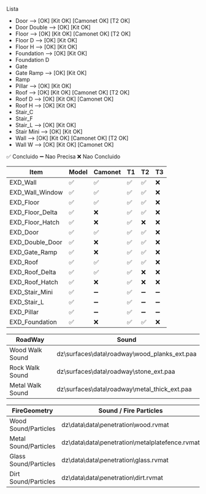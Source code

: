 Lista

- Door -->          [OK]    [Kit OK]   [Camonet OK]    [T2 OK]
- Door Double -->   [OK]    [Kit OK]
- Floor -->         [OK]    [Kit OK]   [Camonet OK]    [T2 OK]
- Floor D -->       [OK]    [Kit OK] 
- Floor H -->       [OK]    [Kit OK] 
- Foundation -->    [OK]    [Kit OK] 
- Foundation D 
- Gate
- Gate Ramp -->     [OK]    [Kit OK] 
- Ramp
- Pillar -->        [OK]    [Kit OK]
- Roof -->          [OK]    [Kit OK]   [Camonet OK]    [T2 OK]
- Roof D -->        [OK]    [Kit OK]   [Camonet OK]
- Roof H -->        [OK]    [Kit OK]
- Stair_C
- Stair_F
- Stair_L -->       [OK]    [Kit OK]
- Stair Mini -->    [OK]    [Kit OK]
- Wall -->          [OK]    [Kit OK]   [Camonet OK]    [T2 OK]
- Wall W -->        [OK]    [Kit OK]   [Camonet OK] 

✅ Concluido
➖ Nao Precisa
❌ Nao Concluido

| Item           | Model |  Camonet  | T1  | T2 | T3|
|-|-|-|-|-|-|
|EXD_Wall        |  ✅  |     ✅    | ✅ | ✅ | ❌|
|EXD_Wall_Window |  ✅  |     ✅    | ✅ | ✅ | ❌|
|EXD_Floor       |  ✅  |     ✅    | ✅ | ✅ | ❌|
|EXD_Floor_Delta |  ✅  |     ❌    | ✅ | ✅ | ❌|
|EXD_Floor_Hatch |  ✅  |     ❌    | ✅ | ❌ | ❌|
|EXD_Door        |  ✅  |     ✅    | ✅ | ✅ | ❌|
|EXD_Double_Door |  ✅  |     ❌    | ✅ | ✅ | ❌|
|EXD_Gate_Ramp   |  ✅  |     ❌    | ✅ | ✅ | ❌|
|EXD_Roof        |  ✅  |     ✅    | ✅ | ✅ | ❌|
|EXD_Roof_Delta  |  ✅  |     ✅    | ✅ | ❌ | ❌|
|EXD_Roof_Hatch  |  ✅  |     ❌    | ✅ | ❌ | ❌|
|EXD_Stair_Mini  |  ✅  |     ➖    | ✅ | ➖ | ➖|
|EXD_Stair_L     |  ✅  |     ➖    | ✅ | ➖ | ➖|
|EXD_Pillar      |  ✅  |     ➖    | ✅ | ➖ | ➖|
|EXD_Foundation  |  ✅  |     ❌    | ✅ | ✅ | ❌|

| RoadWay | Sound |
| ----------------- | ------------------------------------------------- |
| Wood Walk Sound   | dz\surfaces\data\roadway\wood_planks_ext.paa
| Rock Walk Sound   | dz\surfaces\data\roadway\stone_ext.paa
| Metal Walk Sound  | dz\surfaces\data\roadway\metal_thick_ext.paa


| FireGeometry            | Sound / Fire Particles |
| ----------------------- | ------------------------------------------------ |
| Wood Sound/Particles    | dz\data\data\penetration\wood.rvmat
| Metal Sound/Particles   | dz\data\data\penetration\metalplatefence.rvmat
| Glass Sound/Particles   | dz\data\data\penetration\glass.rvmat
| Dirt Sound/Particles    | dz\data\data\penetration\dirt.rvmat

